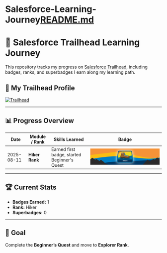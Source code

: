 # Salesforce-Learning-Journey[README.md](https://github.com/user-attachments/files/21715976/README.md)
# 🚀 Salesforce Trailhead Learning Journey

This repository tracks my progress on [Salesforce Trailhead](https://trailhead.salesforce.com/), including badges, ranks, and superbadges I earn along my learning path.

## 🧭 My Trailhead Profile
[![Trailhead](https://img.shields.io/badge/Trailhead-View%20Profile-blue?logo=salesforce)](YOUR_TRAILHEAD_PROFILE_URL)

---

## 📊 Progress Overview
| Date       | Module / Rank  | Skills Learned                  | Badge |
|------------|----------------|----------------------------------|-------|
| 2025-08-11 | **Hiker Rank** | Earned first badge, started Beginner's Quest | ![Hiker Rank](badges/hiker.png) |

---

## 🏆 Current Stats
- **Badges Earned:** 1  
- **Rank:** Hiker  
- **Superbadges:** 0  

---

## 📅 Goal
Complete the **Beginner’s Quest** and move to **Explorer Rank**.
